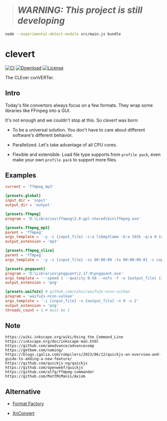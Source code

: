 > # **_WARNING: This project is still developing_**

```sh
node --experimental-detect-module src/main.js bundle
```


# clevert

[![CI](https://img.shields.io/github/workflow/status/kkocdko/clevert/CI?color=2a4)](https://github.com/kkocdko/clevert/actions)
[![Download](https://img.shields.io/github/downloads/kkocdko/clevert/total?color=2a4)](https://github.com/kkocdko/clevert/releases)
[![License](https://img.shields.io/github/license/kkocdko/clevert?color=2a4)](LICENSE)

The CLEver conVERTer.

## Intro

Today's file convertors always focus on a few formats. They wrap some libraries like FFmpeg into a GUI.

It's not enough and we couldn't stop at this. So _clevert_ was born:

- To be a universal solution. You don't have to care about different software's different behavior.

- Parallelized. Let's take advantage of all CPU cores.

- Flexible and extensible. Load file type supports from `profile pack`, even make your own `profile pack` to support more files.

## Examples

```toml
current = 'ffmpeg_mp3'

[presets.global]
input_dir = 'input'
output_dir = 'output'

[presets.ffmpeg]
program = 'D:\Libraries\ffmpeg\5.0-gpl-shared\bin\ffmpeg.exe'

[presets.ffmpeg_mp3]
parent = 'ffmpeg'
args_template = '-y -i {input_file} -c:a libmp3lame -b:a 192k -q:a 0 {output_file}'
output_extension = 'mp3'

[presets.ffmpeg_slice]
parent = 'ffmpeg'
args_template = '-y -i {input_file} -ss 00:00:00 -to 00:00:00.01 -c copy {output_file}'

[presets.pngquant]
program = 'D:\Libraries\pngquant\2.17.0\pngquant.exe'
args_template = '--speed 1 --quality 0-50 --nofs -f -o {output_file} {input_file}'
output_extension = 'png'

[presets.waifu2x] # github.com/nihui/waifu2x-ncnn-vulkan
program = 'waifu2x-ncnn-vulkan'
args_template = '-i {input_file} -o {output_file} -n 0 -s 2'
output_extension = 'png'
threads_count = 1 # must be 1
```

## Note

```
https://wiki.inkscape.org/wiki/Using_the_Command_Line
https://inkscape.org/doc/inkscape-man.html
https://github.com/amadvance/advancecomp
https://getbem.com/naming/
https://blogs.igalia.com/compilers/2023/06/12/quickjs-an-overview-and-guide-to-adding-a-new-feature/
https://github.com/quickjs-ng/quickjs
https://github.com/openwebf/quickjs
https://github.com/alfg/ffmpeg-commander
https://github.com/MattMcManis/Axiom
```

## Alternative

- [Format Factory](http://www.pcfreetime.com/formatfactory/)

- [XnConvert](https://www.xnview.com/en/xnconvert/)

<!-- <svg xmlns="http://www.w3.org/2000/svg" viewBox="0 0 10 10" style="background:#009688;stroke:#fff"><path d="M11 1 7 3l4 8-4-8-2 1 4 8-4-8-2 1 4 8-4-8-3-6 3 6"/></svg> -->

